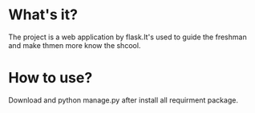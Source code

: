 # What's it?
The project is a web application by flask.It's used to guide the freshman and make thmen more know the shcool.
# How to use?
Download and python manage.py after install all requirment package.
